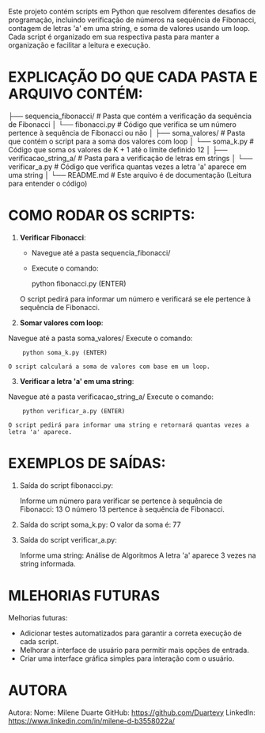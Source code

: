 Este projeto contém scripts em Python que resolvem diferentes desafios de programação, incluindo verificação de números na sequência de Fibonacci, contagem de letras 'a' em uma string, e soma de valores usando um loop. Cada script é organizado em sua respectiva pasta para manter a organização e facilitar a leitura e execução.

# EXPLICAÇÃO DO QUE CADA PASTA E ARQUIVO CONTÉM:

├── sequencia_fibonacci/        # Pasta que contém a verificação da sequência de Fibonacci
│   └── fibonacci.py            # Código que verifica se um número pertence à sequência de Fibonacci ou não
│
├── soma_valores/               # Pasta que contém o script para a soma dos valores com loop
│   └── soma_k.py               # Código que soma os valores de K + 1 até o limite definido 12
│
├── verificacao_string_a/       # Pasta para a verificação de letras em strings
│   └── verificar_a.py          # Código que verifica quantas vezes a letra 'a' aparece em uma string
│
└── README.md                   # Este arquivo é de documentação (Leitura para entender o código)


# COMO RODAR OS SCRIPTS:

1. **Verificar Fibonacci**:
   - Navegue até a pasta sequencia_fibonacci/
   - Execute o comando:

        python fibonacci.py (ENTER)

    O script pedirá para informar um número e verificará se ele pertence à sequência de Fibonacci.

2. **Somar valores com loop**:

Navegue até a pasta soma_valores/
Execute o comando:

        python soma_k.py (ENTER)

    O script calculará a soma de valores com base em um loop.

3. **Verificar a letra 'a' em uma string**:

Navegue até a pasta verificacao_string_a/
Execute o comando:

        python verificar_a.py (ENTER)

    O script pedirá para informar uma string e retornará quantas vezes a letra 'a' aparece.



# EXEMPLOS DE SAÍDAS: 

1. Saída do script fibonacci.py:

    Informe um número para verificar se pertence à sequência de Fibonacci: 13 
    O número 13 pertence à sequência de Fibonacci.


2. Saída do script soma_k.py:
    O valor da soma é: 77


3. Saída do script verificar_a.py:

    Informe uma string: Análise de Algoritmos A letra 'a' aparece 3 vezes na string informada.


# MLEHORIAS FUTURAS

Melhorias futuras:
- Adicionar testes automatizados para garantir a correta execução de cada script.
- Melhorar a interface de usuário para permitir mais opções de entrada.
- Criar uma interface gráfica simples para interação com o usuário.

# AUTORA 

Autora:
Nome: Milene Duarte
GitHub: https://github.com/Duartevy
LinkedIn: https://www.linkedin.com/in/milene-d-b3558022a/


